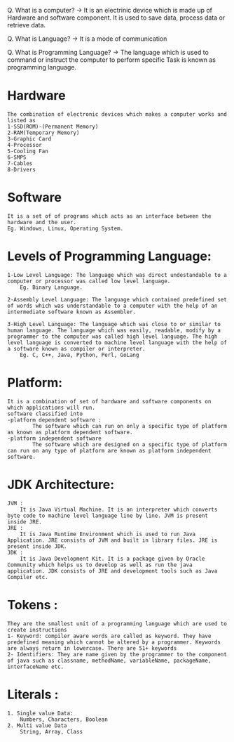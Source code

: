 Q. What is a computer?
-> It is an electrinic device which is made up of Hardware and software component. It is used to save data, process data or retrieve data.

Q. What is Language?
-> It is a mode of communication

Q. What is Programming Language?
-> The language which is used to command or instruct the computer to perform specific Task is known as programming language.

# Hardware
    The combination of electronic devices which makes a computer works and listed as
    1-SSD(ROM)-(Permanent Memory)
    2-RAM(Temporary Memory)
    3-Graphic Card
    4-Processor
    5-Cooling Fan
    6-SMPS
    7-Cables
    8-Drivers

# Software
    It is a set of of programs which acts as an interface between the hardware and the user.
    Eg. Windows, Linux, Operating System.

# Levels of Programming Language:
    1-Low Level Language: The language which was direct undestandable to a computer or processor was called low level language.
        Eg. Binary Language.

    2-Assembly Level Language: The language which contained predefined set of words which was understandable to a computer with the help of an intermediate software known as Assembler.
    
    3-High Level Language: The language which was close to or similar to human language. The language which was easily, readable, modify by a programmer to the computer was called high level language. The high level language is converted to machine level language with the help of a software known as compiler or interpreter.
        Eg. C, C++, Java, Python, Perl, GoLang

# Platform:
    It is a combination of set of hardware and software components on which applications will run.
    software classified into 
    -platform dependent software :
            The software which can run on only a specific type of platform as known as platform dependent software.
    -platform independent software
            The software which are designed on a specific type of platform can run on any type of platform are known as platform independent software.


# JDK Architecture:
    JVM : 
        It is Java Virtual Machine. It is an interpreter which converts byte code to machine level language line by line. JVM is present inside JRE.
    JRE :
        It is Java Runtime Environment which is used to run Java Application. JRE consists of JVM and built in library files. JRE is present inside JDK.
    JDK :
        It is Java Development Kit. It is a package given by Oracle Community which helps us to develop as well as run the java application. JDK consists of JRE and development tools such as Java Compiler etc.


# Tokens : 
    They are the smallest unit of a programming language which are used to create instructions
    1- Keyword: compiler aware words are called as keyword. They have predefined meaning which cannot be altered by a programmer. Keywords are always return in lowercase. There are 51+ keywords
    2- Identifiers: They are name given by the programmer to the component of java such as classname, methodName, variableName, packageName, interfaceName etc.

# Literals : 
    1. Single value Data: 
        Numbers, Characters, Boolean
    2. Multi value Data
        String, Array, Class